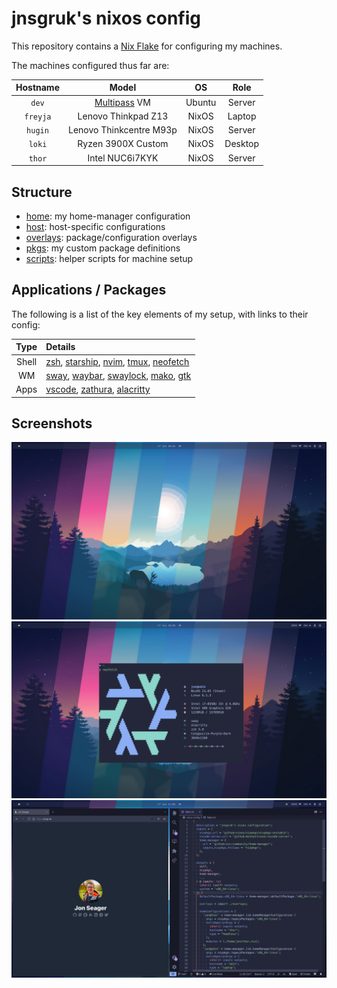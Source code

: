 # jnsgruk's nixos config

This repository contains a [Nix Flake](https://nixos.wiki/wiki/Flakes) for configuring my machines.

The machines configured thus far are:

| Hostname |          Model          |   OS   |  Role   |
| :------: | :---------------------: | :----: | :-----: |
|  `dev`   |     [Multipass] VM      | Ubuntu | Server  |
| `freyja` |   Lenovo Thinkpad Z13   | NixOS  | Laptop  |
| `hugin`  | Lenovo Thinkcentre M93p | NixOS  | Server  |
|  `loki`  |   Ryzen 3900X Custom    | NixOS  | Desktop |
|  `thor`  |     Intel NUC6i7KYK     | NixOS  | Server  |

## Structure

- [home]: my home-manager configuration
- [host]: host-specific configurations
- [overlays]: package/configuration overlays
- [pkgs]: my custom package definitions
- [scripts]: helper scripts for machine setup

## Applications / Packages

The following is a list of the key elements of my setup, with links to their config:

| Type  | Details                                       |
| :---: | :-------------------------------------------- |
| Shell | [zsh], [starship], [nvim], [tmux], [neofetch] |
|  WM   | [sway], [waybar], [swaylock], [mako], [gtk]   |
| Apps  | [vscode], [zathura], [alacritty]              |

## Screenshots

![clean](.github/screenshots/screen_clean.png)
![neofetch](.github/screenshots/screen_neofetch.png)
![dirty](.github/screenshots/screen_dirty.png)

<!-- Links -->

[Multipass]: https://multipass.run

<!-- Structure -->

[home]: ./home
[host]: ./host
[overlays]: ./overlays
[pkgs]: ./pkgs
[scripts]: ./scripts

<!-- Applications / Packages -->

[alacritty]: ./home/common/desktop/alacritty.nix
[gtk]: ./home/common/desktop/gtk.nix
[mako]: ./home/common/desktop/sway/services.nix
[neofetch]: ./home/common/shell/neofetch.nix
[nvim]: ./home/common/shell/vim.nix
[starship]: ./home/common/shell/starship.nix
[sway]: ./home/common/desktop/sway/default.nix
[swaylock]: ./home/common/desktop/sway/swaylock.nix
[tmux]: ./home/common/shell/tmux.nix
[vscode]: ./home/common/desktop/vscode.nix
[zathura]: ./home/common/desktop/zathura.nix
[waybar]: ./home/common/desktop/sway/waybar/default.nix
[zsh]: ./home/common/shell/zsh.nix

